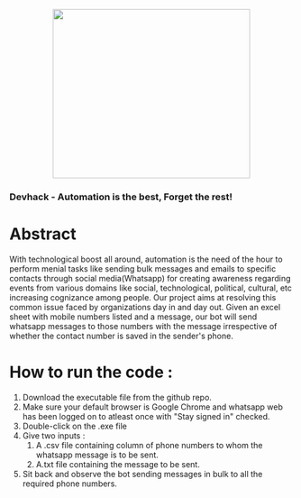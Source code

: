 <p align="center">
  <img 
    width="350"
    height="300"
    src="https://user-images.githubusercontent.com/76431379/156902325-e44c0e9f-3c04-4731-acb9-f92304e02606.png"
  >
</p> 

### Devhack - Automation is the best, Forget the rest!

# Abstract 
With technological boost all around, automation is the need of the hour to perform menial tasks like sending bulk messages and emails to specific contacts through social media(Whatsapp) for creating awareness regarding events from various domains like social, technological, political, cultural, etc increasing cognizance among people. Our project aims at resolving this common issue faced by organizations day in and day out. Given an excel sheet with mobile numbers listed and a message, our bot will send whatsapp messages to those numbers with the message irrespective of whether the contact number is saved in the sender's phone.

# How to run the code : 

1. Download the executable file from the github repo.
2. Make sure your default browser is Google Chrome and whatsapp web has been logged on to atleast once with "Stay signed in" checked.
3. Double-click on the .exe file 
4. Give two inputs : 
   1. A .csv file containing column of phone numbers to whom the whatsapp message is to be sent. 
   2. A.txt file containing the message to be sent.
5. Sit back and observe the bot sending messages in bulk to all the required phone numbers.

